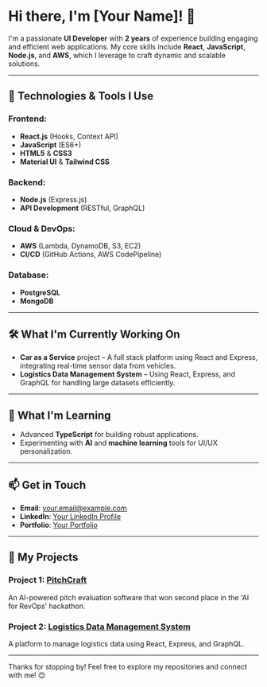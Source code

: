 # Hi there, I'm [Your Name]! 👋

I'm a passionate **UI Developer** with **2 years** of experience building engaging and efficient web applications. My core skills include **React**, **JavaScript**, **Node.js**, and **AWS**, which I leverage to craft dynamic and scalable solutions.

---

## 🔧 **Technologies & Tools I Use**

### Frontend:
- **React.js** (Hooks, Context API)
- **JavaScript** (ES6+)
- **HTML5** & **CSS3**
- **Material UI** & **Tailwind CSS**

### Backend:
- **Node.js** (Express.js)
- **API Development** (RESTful, GraphQL)
  
### Cloud & DevOps:
- **AWS** (Lambda, DynamoDB, S3, EC2)
- **CI/CD** (GitHub Actions, AWS CodePipeline)

### Database:
- **PostgreSQL**
- **MongoDB**

---

## 🛠 **What I'm Currently Working On**
- **Car as a Service** project – A full stack platform using React and Express, integrating real-time sensor data from vehicles.
- **Logistics Data Management System** – Using React, Express, and GraphQL for handling large datasets efficiently.

---

## 🌱 **What I'm Learning**
- Advanced **TypeScript** for building robust applications.
- Experimenting with **AI** and **machine learning** tools for UI/UX personalization.

---

## 📫 **Get in Touch**
- **Email**: [your.email@example.com](mailto:your.email@example.com)
- **LinkedIn**: [Your LinkedIn Profile](https://www.linkedin.com/in/your-linkedin)
- **Portfolio**: [Your Portfolio](https://your-portfolio.com)

---

## 🚀 **My Projects**

### **Project 1**: [PitchCraft](https://github.com/your-github/pitchcraft)  
An AI-powered pitch evaluation software that won second place in the 'AI for RevOps' hackathon.

### **Project 2**: [Logistics Data Management System](https://github.com/your-github/logistics-data)  
A platform to manage logistics data using React, Express, and GraphQL.

---

Thanks for stopping by! Feel free to explore my repositories and connect with me! 😊
